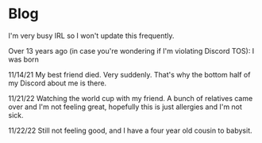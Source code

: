 # Blog

I'm very busy IRL so I won't update this frequently.

Over 13 years ago (in case you're wondering if I'm violating Discord TOS): I was born

11/14/21 My best friend died. Very suddenly. That's why the bottom half of my Discord about me is there.

11/21/22 Watching the world cup with my friend. A bunch of relatives came over and I'm not feeling great, hopefully this is just allergies and I'm not sick.

11/22/22 Still not feeling good, and I have a four year old cousin to babysit.

